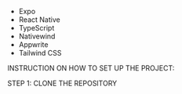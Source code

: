 
- Expo
- React Native
- TypeScript
- Nativewind
- Appwrite
- Tailwind CSS

INSTRUCTION ON HOW TO SET UP THE PROJECT:

STEP 1: CLONE THE REPOSITORY


